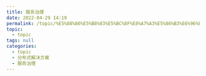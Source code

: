 ```yaml
---
title: 服务治理
date: 2022-04-29 14:19
permalink: /topic/%E5%88%86%E5%B8%83%E5%BC%8F%E8%A7%A3%E5%86%B3%E6%96%B9%E6%A1%88/%E6%9C%8D%E5%8A%A1%E6%B2%BB%E7%90%86
topic: 
  - topic
tags: null
categories: 
  - topic
  - 分布式解决方案
  - 服务治理
---
```

　　‍
